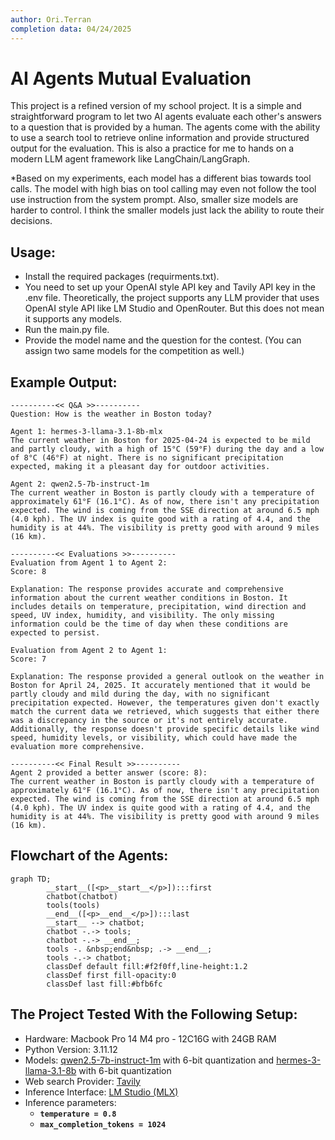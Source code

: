 ```yaml
---
author: Ori.Terran
completion data: 04/24/2025
---
```


# AI Agents Mutual Evaluation
This project is a refined version of my school project. It is a simple and straightforward program to let two AI agents evaluate each other's answers to a question that is provided by a human. The agents come with the ability to use a search tool to retrieve online information and provide structured output for the evaluation. This is also a practice for me to hands on a modern LLM agent framework like LangChain/LangGraph.


*Based on my experiments, each model has a different bias towards tool calls. The model with high bias on tool calling may even not follow the tool use instruction from the system prompt. Also, smaller size models are harder to control. I think the smaller models just lack the ability to route their decisions.

## Usage:  
- Install the required packages (requirments.txt).
- You need to set up your OpenAI style API key and Tavily API key in the .env file. Theoretically, the project supports any LLM provider that uses OpenAI style API like LM Studio and OpenRouter. But this does not mean it supports any models.
- Run the main.py file.
- Provide the model name and the question for the contest. (You can assign two same models for the competition as well.)

## Example Output:
```
----------<< Q&A >>----------
Question: How is the weather in Boston today?

Agent 1: hermes-3-llama-3.1-8b-mlx
The current weather in Boston for 2025-04-24 is expected to be mild and partly cloudy, with a high of 15°C (59°F) during the day and a low of 8°C (46°F) at night. There is no significant precipitation expected, making it a pleasant day for outdoor activities.

Agent 2: qwen2.5-7b-instruct-1m
The current weather in Boston is partly cloudy with a temperature of approximately 61°F (16.1°C). As of now, there isn't any precipitation expected. The wind is coming from the SSE direction at around 6.5 mph (4.0 kph). The UV index is quite good with a rating of 4.4, and the humidity is at 44%. The visibility is pretty good with around 9 miles (16 km).

----------<< Evaluations >>----------
Evaluation from Agent 1 to Agent 2:
Score: 8

Explanation: The response provides accurate and comprehensive information about the current weather conditions in Boston. It includes details on temperature, precipitation, wind direction and speed, UV index, humidity, and visibility. The only missing information could be the time of day when these conditions are expected to persist.

Evaluation from Agent 2 to Agent 1:
Score: 7

Explanation: The response provided a general outlook on the weather in Boston for April 24, 2025. It accurately mentioned that it would be partly cloudy and mild during the day, with no significant precipitation expected. However, the temperatures given don't exactly match the current data we retrieved, which suggests that either there was a discrepancy in the source or it's not entirely accurate. Additionally, the response doesn't provide specific details like wind speed, humidity levels, or visibility, which could have made the evaluation more comprehensive.

----------<< Final Result >>----------
Agent 2 provided a better answer (score: 8):
The current weather in Boston is partly cloudy with a temperature of approximately 61°F (16.1°C). As of now, there isn't any precipitation expected. The wind is coming from the SSE direction at around 6.5 mph (4.0 kph). The UV index is quite good with a rating of 4.4, and the humidity is at 44%. The visibility is pretty good with around 9 miles (16 km).
```

## Flowchart of the Agents:
```mermaid
graph TD;
        __start__([<p>__start__</p>]):::first
        chatbot(chatbot)
        tools(tools)
        __end__([<p>__end__</p>]):::last
        __start__ --> chatbot;
        chatbot -.-> tools;
        chatbot -.-> __end__;
        tools -. &nbsp;end&nbsp; .-> __end__;
        tools -.-> chatbot;
        classDef default fill:#f2f0ff,line-height:1.2
        classDef first fill-opacity:0
        classDef last fill:#bfb6fc
```

## The Project Tested With the Following Setup:
- Hardware: Macbook Pro 14 M4 pro - 12C16G with 24GB RAM
- Python Version: 3.11.12
- Models: [qwen2.5-7b-instruct-1m](https://huggingface.co/Qwen/Qwen2.5-7B-Instruct-1M) with 6-bit quantization and [hermes-3-llama-3.1-8b](https://huggingface.co/NousResearch/Hermes-3-Llama-3.1-8B) with 6-bit quantization
- Web search Provider: [Tavily](https://tavily.com)
- Inference Interface: [LM Studio (MLX)](https://lmstudio.ai)
- Inference parameters:
    - **`temperature = 0.8`**
    - **`max_completion_tokens = 1024`**
